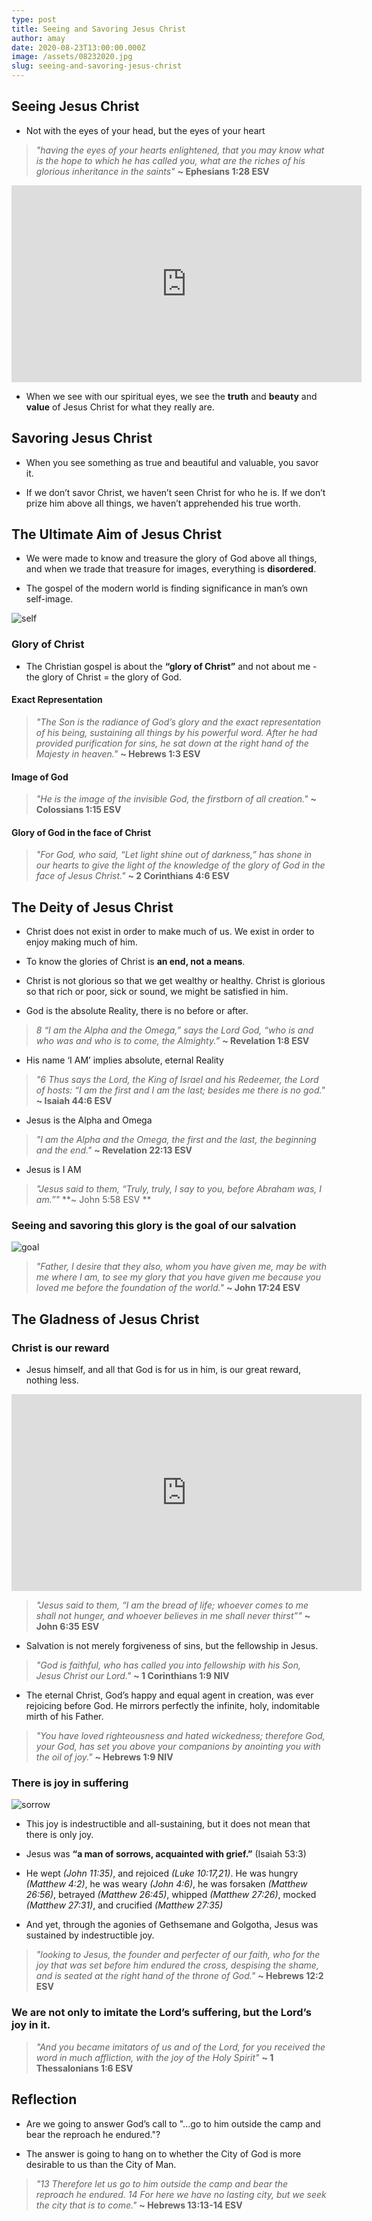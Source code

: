 ```yaml
---
type: post
title: Seeing and Savoring Jesus Christ
author: amay
date: 2020-08-23T13:00:00.000Z
image: /assets/08232020.jpg
slug: seeing-and-savoring-jesus-christ
---
```

## Seeing Jesus Christ
- Not with the eyes of your head, but the eyes of your heart

> *"having the eyes of your hearts enlightened, that you may know what is the hope to which he has called you, what are the riches of his glorious inheritance in the saints"* **~ Ephesians 1:28 ESV**

<iframe width="560" height="315" src="https://www.youtube.com/embed/ViBNqNukgzE" frameborder="0" allow="accelerometer; autoplay; clipboard-write; encrypted-media; gyroscope; picture-in-picture" allowfullscreen></iframe>

- When we see with our spiritual eyes, we see the **truth** and **beauty** and **value** of Jesus Christ for what they really are.

## Savoring Jesus Christ
- When you see something as true and beautiful and valuable, you savor it.

- If we don’t savor Christ, we haven’t seen Christ for who he is. If we don’t prize him above all things, we haven’t apprehended his true worth.

## The Ultimate Aim of Jesus Christ
- We were made to know and treasure the glory of God above all things, and when we trade that treasure for images, everything is **disordered**.

- The gospel of the modern world is finding significance in man’s own self-image.

![self](https://media.giphy.com/media/Iad4lCRZsYyFa/giphy.gif)

### Glory of Christ
- The Christian gospel is about the **“glory of Christ”** and not about me - the glory of Christ = the glory of God.

#### Exact Representation
> *"The Son is the radiance of God’s glory and the exact representation of his being, sustaining all things by his powerful word. After he had provided purification for sins, he sat down at the right hand of the Majesty in heaven."* **~ Hebrews 1:3 ESV**

#### Image of God
> *"He is the image of the invisible God, the firstborn of all creation."* **~ Colossians 1:15 ESV**

#### Glory of God in the face of Christ
> *"For God, who said, “Let light shine out of darkness,” has shone in our hearts to give the light of the knowledge of the glory of God in the face of Jesus Christ."* **~ 2 Corinthians 4:6 ESV**

## The Deity of Jesus Christ

- Christ does not exist in order to make much of us. We exist in order to enjoy making much of him.

- To know the glories of Christ is **an end, not a means**. 

- Christ is not glorious so that we get wealthy or healthy. Christ is glorious so that rich or poor, sick or sound, we might be satisfied in him.

- God is the absolute Reality, there is no before or after. 

> *8 “I am the Alpha and the Omega,” says the Lord God, “who is and who was and who is to come, the Almighty.”* **~ Revelation 1:8 ESV**

- His name ‘I AM’ implies absolute, eternal Reality

> *"6 Thus says the Lord, the King of Israel and his Redeemer, the Lord of hosts: “I am the first and I am the last;  besides me there is no god."* **~ Isaiah 44:6 ESV**

- Jesus is the Alpha and Omega
> *"I am the Alpha and the Omega, the first and the last, the beginning and the end."* **~ Revelation 22:13 ESV**

- Jesus is I AM
> *"Jesus said to them, “Truly, truly, I say to you, before Abraham was, I am.”"* **~ John 5:58 ESV **

### Seeing and savoring this glory is the goal of our salvation
![goal](https://media.giphy.com/media/tjOqm4ByG4AwM/giphy.gif)

> *"Father, I desire that they also, whom you have given me, may be with me where I am, to see my glory that you have given me because you loved me before the foundation of the world."* **~ John 17:24 ESV**

## The Gladness of Jesus Christ

### Christ is our reward
- Jesus himself, and all that God is for us in him, is our great reward, nothing less.

<!-- blank line -->
<iframe width="560" height="315" src="https://www.youtube.com/embed/teUxQpnhezY" frameborder="0" allow="accelerometer; autoplay; clipboard-write; encrypted-media; gyroscope; picture-in-picture" allowfullscreen></iframe>
<!-- blank line -->

> *"Jesus said to them, “I am the bread of life; whoever comes to me shall not hunger, and whoever believes in me shall never thirst”"* **~ John 6:35 ESV**

- Salvation is not merely forgiveness of sins, but the fellowship in Jesus.

> *"God is faithful, who has called you into fellowship with his Son, Jesus Christ our Lord."* **~ 1 Corinthians 1:9 NIV**

- The eternal Christ, God’s happy and equal agent in creation, was ever rejoicing before God. He mirrors perfectly the infinite, holy, indomitable mirth of his Father.

> *"You have loved righteousness and hated wickedness; therefore God, your God, has set you above your companions by anointing you with the oil of joy."* **~ Hebrews 1:9 NIV**

### There is joy in suffering
![sorrow](https://media.giphy.com/media/l2R08c5YlvFqj4xJ6/giphy.gif)

- This joy is indestructible and all-sustaining, but it does not mean that there is only joy.

- Jesus was **“a man of sorrows, acquainted with grief.”** (Isaiah 53:3)

- He wept *(John 11:35)*, and rejoiced *(Luke 10:17,21)*. He was hungry *(Matthew 4:2)*, he was weary *(John 4:6)*, he was forsaken *(Matthew 26:56)*, betrayed *(Matthew 26:45)*, whipped *(Matthew 27:26)*, mocked *(Matthew 27:31)*, and crucified *(Matthew 27:35)*

- And yet, through the agonies of Gethsemane and Golgotha, Jesus was sustained by indestructible joy.

> *"looking to Jesus, the founder and perfecter of our faith, who for the joy that was set before him endured the cross, despising the shame, and is seated at the right hand of the throne of God."* **~ Hebrews 12:2 ESV**

### We are not only to imitate the Lord’s suffering, but the Lord’s joy in it.

> *"And you became imitators of us and of the Lord, for you received the word in much affliction, with the joy of the Holy Spirit"* **~ 1 Thessalonians 1:6 ESV**

## Reflection

- Are we going to answer God’s call to "...go to him outside the camp and bear the reproach he endured."?

- The answer is going to hang on to whether the City of God is more desirable to us than the City of Man.

> *"13 Therefore let us go to him outside the camp and bear the reproach he endured. 14 For here we have no lasting city, but we seek the city that is to come."* **~ Hebrews 13:13-14 ESV**

